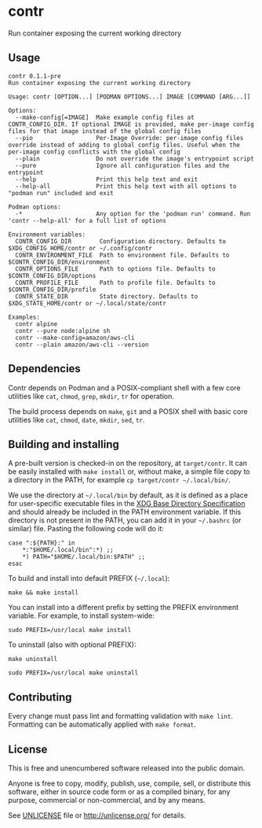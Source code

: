 # contr

Run container exposing the current working directory

## Usage
```
contr 0.1.1-pre
Run container exposing the current working directory

Usage: contr [OPTION...] [PODMAN OPTIONS...] IMAGE [COMMAND [ARG...]]

Options:
  --make-config[=IMAGE]  Make example config files at CONTR_CONFIG_DIR. If optional IMAGE is provided, make per-image config files for that image instead of the global config files
  --pio                  Per-Image Override: per-image config files override instead of adding to global config files. Useful when the per-image config conflicts with the global config
  --plain                Do not override the image's entrypoint script
  --pure                 Ignore all configuration files and the entrypoint
  --help                 Print this help text and exit
  --help-all             Print this help text with all options to "podman run" included and exit

Podman options:
  -*                     Any option for the 'podman run' command. Run 'contr --help-all' for a full list of options

Environment variables:
  CONTR_CONFIG_DIR        Configuration directory. Defaults to $XDG_CONFIG_HOME/contr or ~/.config/contr
  CONTR_ENVIRONMENT_FILE  Path to environment file. Defaults to $CONTR_CONFIG_DIR/environment
  CONTR_OPTIONS_FILE      Path to options file. Defaults to $CONTR_CONFIG_DIR/options
  CONTR_PROFILE_FILE      Path to profile file. Defaults to $CONTR_CONFIG_DIR/profile
  CONTR_STATE_DIR         State directory. Defaults to $XDG_STATE_HOME/contr or ~/.local/state/contr

Examples:
  contr alpine
  contr --pure node:alpine sh
  contr --make-config=amazon/aws-cli
  contr --plain amazon/aws-cli --version
```

## Dependencies
Contr depends on Podman and a POSIX-compliant shell with a few core utilities like `cat`, `chmod`, `grep`, `mkdir`, `tr` for operation.

The build process depends on `make`, `git` and a POSIX shell with basic core utilities like `cat`, `chmod`, `date`, `mkdir`, `sed`, `tr`.

## Building and installing
A pre-built version is checked-in on the repository, at `target/contr`. It can be easily installed with `make install` or, without make, a simple file copy to a directory in the PATH, for example `cp target/contr ~/.local/bin/`.

We use the directory at `~/.local/bin` by default, as it is defined as a place for user-specific executable files in the [XDG Base Directory Specification](https://specifications.freedesktop.org/basedir-spec/basedir-spec-latest.html) and should already be included in the PATH environment variable. If this directory is not present in the PATH, you can add it in your `~/.bashrc` (or similar) file. Pasting the following code will do it:
```shell
case ":${PATH}:" in
    *:"$HOME/.local/bin":*) ;;
    *) PATH="$HOME/.local/bin:$PATH" ;;
esac
```

To build and install into default PREFIX (`~/.local`):
```shell
make && make install
```

You can install into a different prefix by setting the PREFIX environment variable. For example, to install system-wide:
```shell
sudo PREFIX=/usr/local make install
```

To uninstall (also with optional PREFIX):
```shell
make uninstall

sudo PREFIX=/usr/local make uninstall
```

## Contributing
Every change must pass lint and formatting validation with `make lint`. Formatting can be automatically applied with `make format`.

## License
This is free and unencumbered software released into the public domain.

Anyone is free to copy, modify, publish, use, compile, sell, or
distribute this software, either in source code form or as a compiled
binary, for any purpose, commercial or non-commercial, and by any
means.

See [UNLICENSE](UNLICENSE) file or http://unlicense.org/ for details.
